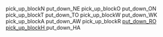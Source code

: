 pick_up_blockN
put_down_NE
pick_up_blockO
put_down_ON
pick_up_blockT
put_down_TO
pick_up_blockW
put_down_WK
pick_up_blockA
put_down_AW
pick_up_blockR
<u> put_down_RO
pick_up_blockH </u>
put_down_HA